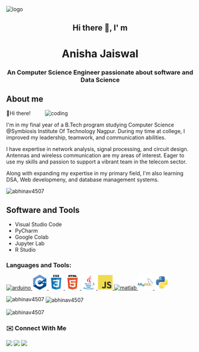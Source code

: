 ![logo](https://github.com/coderanishaaa/coderanishaaa/blob/main/Dark%20Green%20Minimalist%20Inspirational%20Quote%20LinkedIn%20Banner.png)
<!--## Hi there 👋
-->

<!--
*/coderanishaaa** is a ✨ _special_ ✨ repository because its `README.md` (this file) appears on your GitHub profile.

Here are some ideas to get you started:

- 🔭 I’m currently working on ...
- 🌱 I’m currently learning ...
- 👯 I’m looking to collaborate on ...
- 🤔 I’m looking for help with ...
- 💬 Ask me about ...
- 📫 How to reach me: ...
- 😄 Pronouns: ...
- ⚡ Fun fact: ...
-->

<h2 align="center">Hi there 👋, I' m  </h2>
<h1 align="center">Anisha Jaiswal</h1>
<h3 align="center">An Computer Science Engineer passionate about software and Data Science</h3>

<h2>About me</h2>

<img align="right" alt ="coding" width = "400" src="https://www.vaihuti.com/media/blog/blog3.jpg">

🚀Hi there! 

I'm in my final year of a B.Tech program studying Computer Science @Symbiosis Institute Of Technology Nagpur. During my time at college, I improved my leadership, teamwork, and communication abilities. 

I have expertise in network analysis, signal processing, and circuit design. Antennas and wireless communication are my areas of interest. Eager to use my skills and passion to support a vibrant team in the telecom sector.

Along with expanding my expertise in my primary field, I'm also learning DSA, Web developmeny, and database management systems.



<p align="left"> <img src="https://komarev.com/ghpvc/?username=abhinav4507&label=Profile%20views&color=0e75b6&style=flat" alt="abhinav4507" /> </p>

## Software and Tools

- Visual Studio Code
- PyCharm
- Google Colab
- Jupyter Lab
- R Studio
  

<h3 align="left">Languages and Tools:</h3>
<p align="left"> <a href="https://www.arduino.cc/" target="_blank" rel="noreferrer"> <img src="https://cdn.worldvectorlogo.com/logos/arduino-1.svg" alt="arduino" width="40" height="40"/> </a> <a href="https://www.w3schools.com/cpp/" target="_blank" rel="noreferrer"> <img src="https://raw.githubusercontent.com/devicons/devicon/master/icons/cplusplus/cplusplus-original.svg" alt="cplusplus" width="40" height="40"/> </a> <a href="https://www.w3schools.com/css/" target="_blank" rel="noreferrer"> <img src="https://raw.githubusercontent.com/devicons/devicon/master/icons/css3/css3-original-wordmark.svg" alt="css3" width="40" height="40"/> </a> <a href="https://www.w3.org/html/" target="_blank" rel="noreferrer"> <img src="https://raw.githubusercontent.com/devicons/devicon/master/icons/html5/html5-original-wordmark.svg" alt="html5" width="40" height="40"/> </a> <a href="https://www.java.com" target="_blank" rel="noreferrer"> <img src="https://raw.githubusercontent.com/devicons/devicon/master/icons/java/java-original.svg" alt="java" width="40" height="40"/> </a> <a href="https://developer.mozilla.org/en-US/docs/Web/JavaScript" target="_blank" rel="noreferrer"> <img src="https://raw.githubusercontent.com/devicons/devicon/master/icons/javascript/javascript-original.svg" alt="javascript" width="40" height="40"/> </a> <a href="https://www.mathworks.com/" target="_blank" rel="noreferrer"> <img src="https://upload.wikimedia.org/wikipedia/commons/2/21/Matlab_Logo.png" alt="matlab" width="40" height="40"/> </a> <a href="https://www.mysql.com/" target="_blank" rel="noreferrer"> <img src="https://raw.githubusercontent.com/devicons/devicon/master/icons/mysql/mysql-original-wordmark.svg" alt="mysql" width="40" height="40"/> </a> <a href="https://www.python.org" target="_blank" rel="noreferrer"> <img src="https://raw.githubusercontent.com/devicons/devicon/master/icons/python/python-original.svg" alt="python" width="40" height="40"/> </a> </p>

<p><img align="left" src="https://github-readme-stats.vercel.app/api/top-langs?username=abhinav4507&show_icons=true&locale=en&layout=compact" alt="abhinav4507" /></p>

<p>&nbsp;<img align="center" src="https://github-readme-stats.vercel.app/api?username=abhinav4507&show_icons=true&locale=en" alt="abhinav4507" /></p>

<p><img align="center" src="https://github-readme-streak-stats.herokuapp.com/?user=abhinav4507&" alt="abhinav4507" /></p>

### ✉️ Connect With Me<br>
<p align="left">
<a href="https://www.linkedin.com/in/anisha-jaiswal-366885224/"><img src="https://img.shields.io/badge/LinkedIn-0077B5?style=for-the-badge&logo=linkedin&logoColor=white"></a> 
<a href="mailto:anishajaiswal28070@gmail.com"><img src="https://img.shields.io/badge/Gmail-D14836?style=for-the-badge&logo=gmail&logoColor=white"></a>
<a href="https://x.com/Abhinav_s01"><img src="https://img.shields.io/badge/Twitter-1DA1F2?style=for-the-badge&logo=twitter&logoColor=white"></a>
